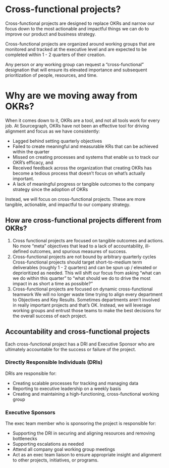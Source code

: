 # Cross-functional projects?

Cross-functional projects are designed to replace OKRs and narrow our focus down to the most actionable and impactful things we can do to improve our product and business strategy.

Cross-functional projects are organized around working groups that are monitored and tracked at the executive level and are expected to be completed within 1 - 2 quarters of their creation.

Any person or any working group can request a “cross-functional” designation that will ensure its elevated importance and subsequent prioritization of people, resources, and time.

# Why are we moving away from OKRs?

When it comes down to it, OKRs are a tool, and not all tools work for every job. At Sourcegraph, OKRs have not been an effective tool for driving alignment and focus as we have consistently:

- Lagged behind setting quarterly objectives
- Failed to create meaningful and measurable KRs that can be achieved within the quarter
- Missed on creating processes and systems that enable us to track our OKR’s efficacy, and
- Received feedback across the organization that creating OKRs has become a tedious process that doesn’t focus on what’s actually important.
- A lack of meaningful progress or tangible outcomes to the company strategy since the adoption of OKRs

Instead, we will focus on cross-functional projects. These are more tangible, actionable, and impactful to our company strategy.

## How are cross-functional projects different from OKRs?

1. Cross functional projects are focused on tangible outcomes and actions.
   No more “meta” objectives that lead to a lack of accountability, ill-defined outcomes, and spurious measures of success.
2. Cross-functional projects are not bound by arbitrary quarterly cycles
   Cross-functional projects should target short-to-medium term deliverables (roughly 1 - 2 quarters) and can be spun up / elevated or deprioritized as needed. This will shift our focus from asking “what can we do within this quarter” to “what should we do to drive the most impact in as short a time as possible?”
3. Cross-functional projects are focused on dynamic cross-functional teamwork
   We will no longer waste time trying to align every department to Objectives and Key Results. Sometimes departments aren’t involved in really important projects and that’s OK. Instead, we will leverage working groups and entrust those teams to make the best decisions for the overall success of each project.

## Accountability and cross-functional projects

Each cross-functional project has a DRI and Executive Sponsor who are ultimately accountable for the success or failure of the project.

### Directly Responsible Individuals (DRIs)

DRIs are responsible for:

- Creating scalable processes for tracking and managing data
- Reporting to executive leadership on a weekly basis
- Creating and maintaining a high-functioning, cross-functional working group

### Executive Sponsors

The exec team member who is sponsoring the project is responsible for:

- Supporting the DRI in securing and aligning resources and removing bottlenecks
- Supporting escalations as needed
- Attend all company goal working group meetings
- Act as an exec team liaison to ensure appropriate insight and alignment to other projects, initiatives, or programs.
